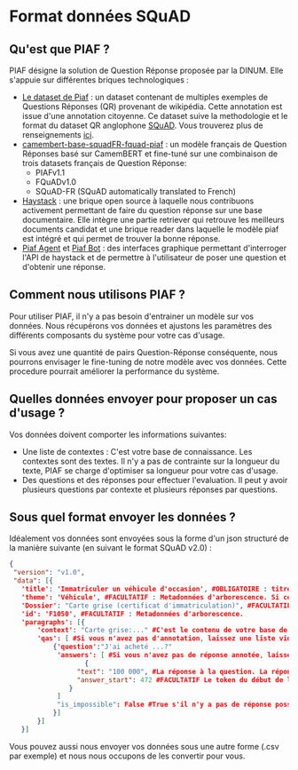 # Format données SQuAD

## Qu'est que PIAF ? 
PIAF désigne la solution de Question Réponse proposée par la DINUM. Elle s'appuie sur différentes briques technologiques : 

* [Le dataset de Piaf](https://www.data.gouv.fr/fr/datasets/piaf-le-dataset-francophone-de-questions-reponses/) : un dataset contenant de multiples exemples de Questions Réponses (QR) provenant de wikipédia. Cette annotation est issue d'une annotation citoyenne. Ce dataset suive la methodologie et le format du dataset QR anglophone [SQuAD](https://rajpurkar.github.io/SQuAD-explorer/). Vous trouverez plus de renseignements [ici](https://piaf.etalab.studio/).
* [camembert-base-squadFR-fquad-piaf](https://huggingface.co/etalab-ia/camembert-base-squadFR-fquad-piaf) : un modèle français de Question Réponses basé sur CamemBERT et fine-tuné sur une combinaison de trois datasets français de Question Réponse:
    * PIAFv1.1
    * FQuADv1.0
    * SQuAD-FR (SQuAD automatically translated to French)
* [Haystack](https://github.com/deepset-ai/haystack) : une brique open source à laquelle nous contribuons activement permettant de faire du question réponse sur une base documentaire. Elle intègre une partie retriever qui retrouve les meilleurs documents candidat et une brique reader dans laquelle le modèle piaf est intégré et qui permet de trouver la bonne réponse. 
* [Piaf Agent](https://piaf.datascience.etalab.studio/piafagent/) et [Piaf Bot](https://piafbot.chatbot.fabnum.fr/) : des interfaces graphique permettant d'interroger l'API de haystack et de permettre à l'utilisateur de poser une question et d'obtenir une réponse. 

## Comment nous utilisons PIAF ? 
Pour utiliser PIAF, il n'y a pas besoin d'entrainer un modèle sur vos données. Nous récupérons vos données et ajustons les paramètres des différents composants du système pour votre cas d'usage. 

Si vous avez une quantité de pairs Question-Réponse conséquente, nous pourrons envisager le fine-tuning de notre modèle avec vos données. Cette procedure pourrait améliorer la performance du système.

## Quelles données envoyer pour proposer un cas d'usage ? 
Vos données doivent comporter les informations suivantes: 
- Une liste de contextes : C'est votre base de connaissance. Les contextes sont des textes. Il n'y a pas de contrainte sur la longueur du texte, PIAF se charge d'optimiser sa longueur pour votre cas d'usage.  
- Des questions et des réponses pour effectuer l'evaluation. Il peut y avoir plusieurs questions par contexte et plusieurs réponses par questions.  

## Sous quel format envoyer les données ? 
 Idéalement vos données sont envoyées sous la forme d'un json structuré de la manière suivante (en suivant le format SQuAD v2.0) :
 ```json
 {
  "version": "v1.0",
  "data": [{
    'title': 'Immatriculer un véhicule d'occasion', #OBLIGATOIRE : titre de votre chapitre (un chapitre peut contenir plusieurs contextes)
    'theme': 'Véhicule', #FACULTATIF : Metadonnées d'arborescence. Si ces données sont disponibles, elles peuvent améliorer les performances de PIAF en permettant à l'utilisateur de restreindre le champ de sa demande 
    'Dossier': "Carte grise (certificat d'immatriculation)", #FACULTATIF : Metadonnées d'arborescence. #FACULTATIF : Metadonnées d'arborescence.
    'id': 'F1050', #FACULTATIF : Metadonnées d'arborescence.
    'paragraphs': [{
        'context': "Carte grise:..." #C'est le contenu de votre base de connaissance 
        'qas': [ #Si vous n'avez pas d'annotation, laissez une liste vide
            {'question':"J'ai acheté ...?"
             'answers': [ #Si vous n'avez pas de réponse annotée, laissez une liste vide
                    {
                  "text": "100 000", #La réponse à la question. La réponse se trouve dans le context. C'est un ensemble de mots continu 
                  "answer_start": 472 #FACULTATIF Le token du début de la réponse. 
                }
             ]
             "is_impossible": False #True s'il n'y a pas de réponse possible, ou pas de réponse annoté. False dans les autres cas. 
            }]
        }]
    }]
 ```
 
Vous pouvez aussi nous envoyer vos données sous une autre forme (.csv par exemple) et nous nous occupons de les convertir pour vous. 

